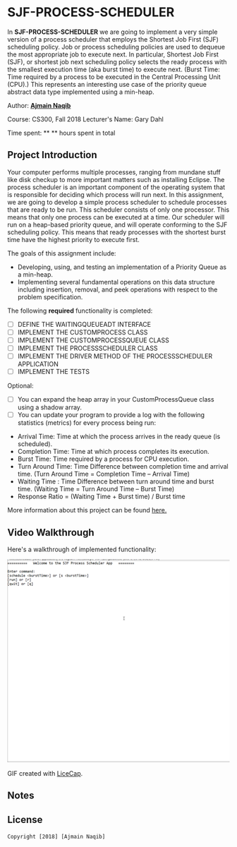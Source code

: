 ﻿# SJF-PROCESS-SCHEDULER
 
In **SJF-PROCESS-SCHEDULER** we are going to implement a very simple version of a process scheduler that employs the Shortest Job First (SJF) scheduling policy. Job or process scheduling policies are used to dequeue the most appropriate job to execute next. In particular, Shortest Job First (SJF), or shortest job next scheduling policy selects the ready process with the smallest execution time (aka burst time) to execute next. (Burst Time: Time required by a process to be executed in the Central Processing Unit (CPU).) This represents an interesting use case of the priority queue abstract data type implemented using a min-heap.

Author: **[Ajmain Naqib](mailto:naqib@wisc.edu)**

Course: CS300, Fall 2018    Lecturer's Name: Gary Dahl

Time spent: **  ** hours spent in total

## Project Introduction
Your computer performs multiple processes, ranging from mundane stuff like disk checkup to more important matters such as installing Eclipse. The process scheduler is an important component of the operating system that is responsible for deciding which process will run next. In this assignment, we are going to develop a simple process scheduler to schedule processes that are ready to be run. This scheduler consists of only one processor. This means that only one process can be executed at a time. Our scheduler will run on a heap-based priority queue, and will operate conforming to the SJF scheduling policy. This means that ready processes with the shortest burst time have the highest priority to execute first. 

The goals of this assignment include:

* Developing, using, and testing an implementation of a Priority Queue as a min-heap.  
* Implementing several fundamental operations on this data structure including insertion, removal, and peek operations with respect to the problem specification.



The following **required** functionality is completed:

* [ ] DEFINE THE WAITINGQUEUEADT INTERFACE
* [ ] IMPLEMENT THE CUSTOMPROCESS CLASS
* [ ] IMPLEMENT THE CUSTOMPROCESSQUEUE CLASS
* [ ] IMPLEMENT THE PROCESSSCHEDULER CLASS
* [ ] IMPLEMENT THE DRIVER METHOD OF THE PROCESSSCHEDULER APPLICATION
* [ ] IMPLEMENT THE TESTS

Optional: 
* [ ] You can expand the heap array in your CustomProcessQueue class using a shadow array.
* [ ] You can update your program to provide a log with the following statistics (metrics) for every process being run:
 - Arrival Time: Time at which the process arrives in the ready queue (is scheduled).
 - Completion Time: Time at which process completes its execution.
 - Burst Time: Time required by a process for CPU execution.
 - Turn Around Time: Time Difference between completion time and arrival time.  (Turn Around Time = Completion Time – Arrival Time)
 - Waiting Time : Time Difference between turn around time and burst time. (Waiting Time = Turn Around Time – Burst Time)
 - Response Ratio = (Waiting Time + Burst time) / Burst time

More information about this project can be found [here.](http://cs300-www.cs.wisc.edu/wp/index.php/2018/11/26/p10-sjf-process-scheduler/) 

## Video Walkthrough

Here's a walkthrough of implemented functionality:

<img src='walkthrough.gif' title='Video Walkthrough' width='' alt='Video Walkthrough' />

GIF created with [LiceCap](http://www.cockos.com/licecap/).


## Notes


## License

    Copyright [2018] [Ajmain Naqib]


